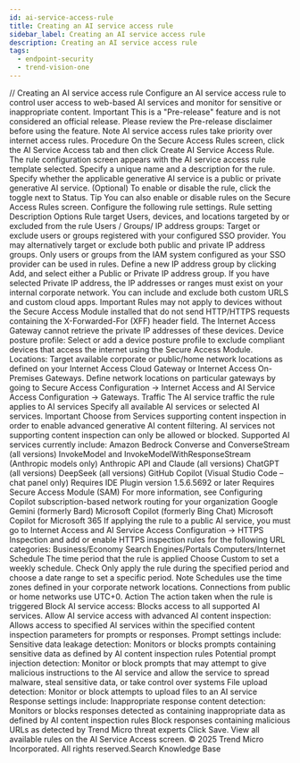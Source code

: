 ```yaml
---
id: ai-service-access-rule
title: Creating an AI service access rule
sidebar_label: Creating an AI service access rule
description: Creating an AI service access rule
tags:
  - endpoint-security
  - trend-vision-one
---
```


/*<![CDATA[*/ $('#title').html($('meta[name=map-description]').attr('content')); /*]]>*/ Creating an AI service access rule Configure an AI service access rule to control user access to web-based AI services and monitor for sensitive or inappropriate content. Important This is a "Pre-release" feature and is not considered an official release. Please review the Pre-release disclaimer before using the feature. Note AI service access rules take priority over internet access rules. Procedure On the Secure Access Rules screen, click the AI Service Access tab and then click Create AI Service Access Rule. The rule configuration screen appears with the AI service access rule template selected. Specify a unique name and a description for the rule. Specify whether the applicable generative AI service is a public or private generative AI service. (Optional) To enable or disable the rule, click the toggle next to Status. Tip You can also enable or disable rules on the Secure Access Rules screen. Configure the following rule settings. Rule setting Description Options Rule target Users, devices, and locations targeted by or excluded from the rule Users / Groups/ IP address groups: Target or exclude users or groups registered with your configured SSO provider. You may alternatively target or exclude both public and private IP address groups. Only users or groups from the IAM system configured as your SSO provider can be used in rules. Define a new IP address group by clicking Add, and select either a Public or Private IP address group. If you have selected Private IP address, the IP addresses or ranges must exist on your internal corporate network. You can include and exclude both custom URLS and custom cloud apps. Important Rules may not apply to devices without the Secure Access Module installed that do not send HTTP/HTTPS requests containing the X-Forwarded-For (XFF) header field. The Internet Access Gateway cannot retrieve the private IP addresses of these devices. Device posture profile: Select or add a device posture profile to exclude compliant devices that access the internet using the Secure Access Module. Locations: Target available corporate or public/home network locations as defined on your Internet Access Cloud Gateway or Internet Access On-Premises Gateways. Define network locations on particular gateways by going to Secure Access Configuration → Internet Access and AI Service Access Configuration → Gateways. Traffic The AI service traffic the rule applies to AI services Specify all available AI services or selected AI services. Important Choose from Services supporting content inspection in order to enable advanced generative AI content filtering. AI services not supporting content inspection can only be allowed or blocked. Supported AI services currently include: Amazon Bedrock Converse and ConverseStream (all versions) InvokeModel and InvokeModelWithResponseStream (Anthropic models only) Anthropic API and Claude (all versions) ChatGPT (all versions) DeepSeek (all versions) GitHub Copilot (Visual Studio Code – chat panel only) Requires IDE Plugin version 1.5.6.5692 or later Requires Secure Access Module (SAM) For more information, see Configuring Copilot subscription-based network routing for your organization Google Gemini (formerly Bard) Microsoft Copilot (formerly Bing Chat) Microsoft Copilot for Microsoft 365 If applying the rule to a public AI service, you must go to Internet Access and AI Service Access Configuration → HTTPS Inspection and add or enable HTTPS inspection rules for the following URL categories: Business/Economy Search Engines/Portals Computers/Internet Schedule The time period that the rule is applied Choose Custom to set a weekly schedule. Check Only apply the rule during the specified period and choose a date range to set a specific period. Note Schedules use the time zones defined in your corporate network locations. Connections from public or home networks use UTC+0. Action The action taken when the rule is triggered Block AI service access: Blocks access to all supported AI services. Allow AI service access with advanced AI content inspection: Allows access to specified AI services within the specified content inspection parameters for prompts or responses. Prompt settings include: Sensitive data leakage detection: Monitors or blocks prompts containing sensitive data as defined by AI content inspection rules Potential prompt injection detection: Monitor or block prompts that may attempt to give malicious instructions to the AI service and allow the service to spread malware, steal sensitive data, or take control over systems File upload detection: Monitor or block attempts to upload files to an AI service Response settings include: Inappropriate response content detection: Monitors or blocks responses detected as containing inappropriate data as defined by AI content inspection rules Block responses containing malicious URLs as detected by Trend Micro threat experts Click Save. View all available rules on the AI Service Access screen. © 2025 Trend Micro Incorporated. All rights reserved.Search Knowledge Base